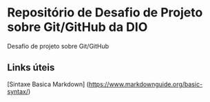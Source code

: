 # Repositório de Desafio de Projeto sobre Git/GitHub da DIO #
Desafio de projeto sobre Git/GitHub

## Links úteis
[Sintaxe Basica Markdown] (https://www.markdownguide.org/basic-syntax/)

